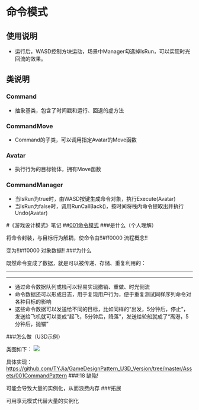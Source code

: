 # 命令模式

## 使用说明
* 运行后，WASD控制方块运动，场景中Manager勾选掉IsRun，可以实现时光回流的效果。

## 类说明

### Command
* 抽象基类，包含了时间戳和运行、回退的虚方法

### CommandMove
* Command的子类，可以调用指定Avatar的Move函数

### Avatar
* 执行行为的目标物体，拥有Move函数

### CommandManager
* 当IsRun为true时，由WASD按键生成命令对象，执行Execute(Avatar)
* 当IsRun为false时，调用RunCallBack()，按时间将栈内命令提取出并执行Undo(Avatar)

#《游戏设计模式》笔记
##[001命令模式](https://gpp.tkchu.me/command.html)
###是什么（个人理解）

将命令封装，与目标行为解耦，使命令由!!#ff0000 流程概念!!

变为!!#ff0000 对象数据!!
###为什么

既然命令变成了数据，就是可以被传递、存储、重复利用的：

----

-----

- 通过命令数据队列或栈可以轻易实现撤销、重做、时光倒流
- 命令数据还可以形成日志，用于复现用户行为，便于重复测试同样序列命令对各种目标的影响
- 这些命令数据可以发送给不同的目标，比如同样的“出发，5分钟后，停止”，发送给飞机就可以变成“起飞，5分钟后，降落”，发送给轮船就成了“离港，5分钟后，抛锚”

###怎么做（U3D示例）

类图如下：
![](/tfl/pictures/201806/tapd_22390111_1529466842_18.png)

具体实现：[](https://github.com/TYJia/GameDesignPattern_U3D_Version/tree/master/Assets/001CommandPattern)https://github.com/TYJia/GameDesignPattern_U3D_Version/tree/master/Assets/001CommandPattern 
###!18 缺陷!

可能会导致大量的实例化，从而浪费内存
###拓展

可用享元模式代替大量的实例化
